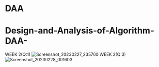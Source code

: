 # DAA
# Design-and-Analysis-of-Algorithm-DAA-
WEEK 2(Q:1)
![Screenshot_20230227_235700](https://user-images.githubusercontent.com/124770555/221655302-7d8a63ff-8b5c-4be8-aee7-cd449deff889.png)
WEEK 2(Q:3)
![Screenshot_20230228_001603](https://user-images.githubusercontent.com/124770555/221655312-ba6a47d0-461d-44c3-affd-362b86ae667e.png)
